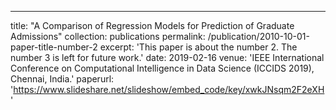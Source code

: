 ---
title: "A Comparison of Regression Models for Prediction of Graduate Admissions"
collection: publications
permalink: /publication/2010-10-01-paper-title-number-2
excerpt: 'This paper is about the number 2. The number 3 is left for future work.'
date: 2019-02-16
venue: 'IEEE International Conference on Computational Intelligence in Data Science (ICCIDS 2019), Chennai, India.'
paperurl: 'https://www.slideshare.net/slideshow/embed_code/key/xwkJNsqm2F2eXH'

